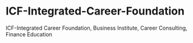 # ICF-Integrated-Career-Foundation
ICF-Integrated Career Foundation, Business Institute, Career Consulting, Finance Education
